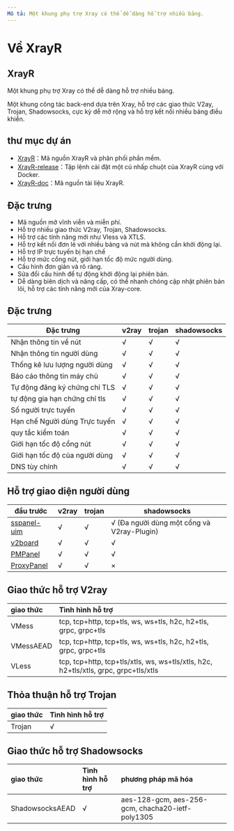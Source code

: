 ```yaml
---
Mô tả: Một khung phụ trợ Xray có thể dễ dàng hỗ trợ nhiều bảng.
---
```


# Về XrayR

## XrayR

Một khung phụ trợ Xray có thể dễ dàng hỗ trợ nhiều bảng.

Một khung công tác back-end dựa trên Xray, hỗ trợ các giao thức V2ay, Trojan, Shadowsocks, cực kỳ dễ mở rộng và hỗ trợ kết nối nhiều bảng điều khiển.


## thư mục dự án

* [XrayR](https://github.com/XrayR-project/XrayR)：Mã nguồn XrayR và phân phối phần mềm.
* [XrayR-release](https://github.com/XrayR-project/XrayR-release)：Tập lệnh cài đặt một cú nhấp chuột của XrayR cùng với Docker.
* [XrayR-doc](https://github.com/XrayR-project/XrayR-doc)：Mã nguồn tài liệu XrayR.

## Đặc trưng

* Mã nguồn mở vĩnh viễn và miễn phí.
* Hỗ trợ nhiều giao thức V2ray, Trojan, Shadowsocks.
* Hỗ trợ các tính năng mới như Vless và XTLS.
* Hỗ trợ kết nối đơn lẻ với nhiều bảng và nút mà không cần khởi động lại.
* Hỗ trợ IP trực tuyến bị hạn chế
* Hỗ trợ mức cổng nút, giới hạn tốc độ mức người dùng.
* Cấu hình đơn giản và rõ ràng.
* Sửa đổi cấu hình để tự động khởi động lại phiên bản.
* Dễ dàng biên dịch và nâng cấp, có thể nhanh chóng cập nhật phiên bản lõi, hỗ trợ các tính năng mới của Xray-core.

## Đặc trưng

| Đặc trưng                         | v2ray | trojan | shadowsocks |
| ---------------------------       | ----- | ------ | ----------- |
| Nhận thông tin về nút             | √     | √      | √           |
| Nhận thông tin người dùng         | √     | √      | √           |
| Thống kê lưu lượng người dùng     | √     | √      | √           |
| Báo cáo thông tin máy chủ         | √     | √      | √           |
| Tự động đăng ký chứng chỉ TLS     | √     | √      | √           |
| tự động gia hạn chứng chỉ tls     | √     | √      | √           |
| Số người trực tuyến               | √     | √      | √           |
| Hạn chế Người dùng Trực tuyến     | √     | √      | √           |
| quy tắc kiểm toán                 | √     | √      | √           |
| Giới hạn tốc độ cổng nút          | √     | √      | √           |
| Giới hạn tốc độ của người dùng    | √     | √      | √           |
| DNS tùy chỉnh                     | √     | √      | √           |
## Hỗ trợ giao diện người dùng

| đầu trước                                              | v2ray | trojan | shadowsocks                                 |
| ------------------------------------------------------ | ----- | ------ | ------------------------------------------- |
| [sspanel-uim](https://github.com/Anankke/SSPanel-Uim)  | √     | √      | √ (Đa người dùng một cổng và V2ray-Plugin)  |
| [v2board](https://github.com/v2board/v2board)          | √     | √      | √                                           |
| [PMPanel](https://github.com/ByteInternetHK/PMPanel)   | √     | √      | √                                           |
| [ProxyPanel](https://github.com/ProxyPanel/ProxyPanel) | √     | √      | ×                                           |

## Giao thức hỗ trợ V2ray

| giao thức      | Tình hình hỗ trợ                                                                    |
| :--------      | :---------------------------------------------------------------------------------- |
| VMess          | tcp, tcp+http, tcp+tls, ws, ws+tls, h2c, h2+tls, grpc, grpc+tls                     |
| VMessAEAD      | tcp, tcp+http, tcp+tls, ws, ws+tls, h2c, h2+tls, grpc, grpc+tls                     |
| VLess          | tcp, tcp+http, tcp+tls/xtls, ws, ws+tls/xtls, h2c, h2+tls/xtls, grpc, grpc+tls/xtls |

## Thỏa thuận hỗ trợ Trojan

| giao thức  | Tình hình hỗ trợ |
| :-----     | :-------         |
| Trojan     | √                |

## Giao thức hỗ trợ Shadowsocks

| giao thức          | Tình hình hỗ trợ | phương pháp mã hóa                               |
| :----------------- | :--------------- | :----------------------------------------------- |
| ShadowsocksAEAD    | √                | aes-128-gcm, aes-256-gcm, chacha20-ietf-poly1305 |

